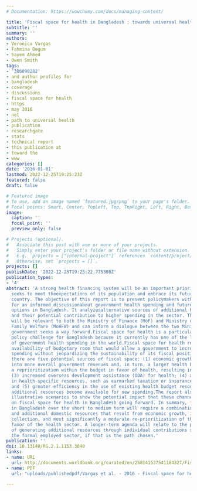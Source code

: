 ```yaml
---
# Documentation: https://wowchemy.com/docs/managing-content/

title: 'Fiscal space for health in Bangladesh : towards universal health coverage'
subtitle: ''
summary: ''
authors:
- Veronica Vargas
- Tahmina Begum
- Sayem Ahmed
- Owen Smith
tags:
- '306098282'
- and author profiles for
- bangladesh
- coverage
- discussions
- fiscal space for health
- https
- may 2016
- net
- path to universal health
- publication
- researchgate
- stats
- technical report
- this publication at
- toward the
- www
categories: []
date: '2016-01-01'
lastmod: 2022-12-25T19:25:23Z
featured: false
draft: false

# Featured image
# To use, add an image named `featured.jpg/png` to your page's folder.
# Focal points: Smart, Center, TopLeft, Top, TopRight, Left, Right, BottomLeft, Bottom, BottomRight.
image:
  caption: ''
  focal_point: ''
  preview_only: false

# Projects (optional).
#   Associate this post with one or more of your projects.
#   Simply enter your project's folder or file name without extension.
#   E.g. `projects = ["internal-project"]` references `content/project/deep-learning/index.md`.
#   Otherwise, set `projects = []`.
projects: []
publishDate: '2022-12-25T19:25:22.775308Z'
publication_types:
- '4'
abstract: 'A strong health financing system will be an important priority as Bangladesh
  seeks to meet theexpectations of its population and embrace its future as a middle-income
  country. The objective of this report is to present policymakers with a foundation
  for an informed discussionabout government health spending and future health financing
  options in Bangladesh. It analyzesalternative sources of additional health financing
  and their potential contribution to higher spending in the sector. The findings
  will be relevant to both the Ministry of Finance (MoF) and Ministry of Health and
  Family Welfare (MoHFW) and can inform a dialogue between the two Ministries as the
  government seeks a way forward.Fiscal space for health is a particularly important
  policy challenge for Bangladesh because it currently has one of the lowest levels
  of government health spending in the world.Fiscal space for health refers to the
  availability of budgetary room that would allow a government to increase health
  spending without jeopardizing the sustainability of its fiscal position. In general
  there are five potential sources of fiscal space: (1) economic growth which translates
  into more overall government revenues and, in turn, a larger health budget; (2)
  a reprioritization within the budget in favor of health, resulting in higher expenditures;
  (3) increased overseas development assistance (ODA) for health; (4) an increase
  in health-specific resources, such as earmarked taxation or insurance contributions;
  and (5) greater efficiency in the use of existing health budget resources such that
  additional resources become available for new spending.The report also presents
  illustrative scenarios to show the potential impact that these channels can have
  on fiscal space for health in Bangladesh going forward. In summary, financing health
  in Bangladesh over the short to medium term will require a combination of existing
  and additional domestic resources that result from economic growth, improved tax
  collection, and most significantly a moderate re-prioritization of the budget in
  favor of the health sector. A longer-term agenda will relate to the possibility
  of generating additional resources through individual contributions starting with
  the formal employed sector, if that is the path chosen.'
publication: ''
doi: 10.13140/RG.2.1.1153.3040
links:
- name: URL
  url: http://documents.worldbank.org/curated/en/268141537541184327/Fiscal-space-for-health-in-Bangladesh-towards-universal-health-coverage
- name: PDF
  url: "uploads/publishedpdf/Vargas et al. - 2016 - Fiscal space for health in Bangladesh towards universal health coverage-annotated.pdf"

---
```

